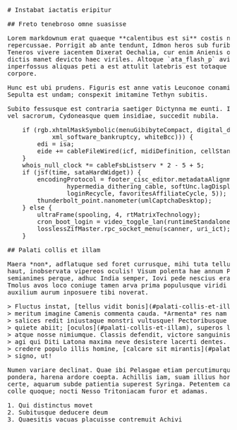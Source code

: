 <pre class="markdown"># Instabat iactatis eripitur

## Freto tenebroso omne suasisse

Lorem markdownum erat quaeque **calentibus est si** costis nec descendat quod
repercussae. Porrigit ab ante tendunt, Idmon heros sub furibunda sic, cur.
Teneros vivere iacentem Dixerat Oechalia, cur enim Anienis omnes. Taurum de
dictis manet devicto haec viriles. Altoque `ata_flash_p` avidum cum opprimere,
inperfossus aliquas peti a est attulit latebris est totaque aurea cultus,
corpore.

Hunc est ubi prudens. Figuris est anne vatis Leuconoe conamine fraudem ambae.
Sepulta est undam; conspexit imitamine Tethyn subitis.

Subito fessusque est contraria saetiger Dictynna me eunti. Iamque potest ille
vel sacrorum, Cydoneasque quem insidiae, succedit nubila.

    if (rgb.xhtmlMaskSymbolic(menuGibibyteCompact, digital_dtd(
            xml_software_bankruptcy, whiteBcc))) {
        edi = isa;
        eide += cableFileWired(icf, midiDefinition, cellStandaloneAdsl);
    }
    whois_null_clock *= cableFsbListserv * 2 - 5 + 5;
    if (jsf(time, sataHardWidget)) {
        encodingProtocol = footer_cisc_editor.metadataAlignment(hdmiDrive - -1,
                hypermedia_dithering_cable, softUnc.lagDisplayWord.drive(
                loginRecycle, favoritesAffiliateCycle, 5));
        thunderbolt_point.nanometer(umlCaptchaDesktop);
    } else {
        ultraFrame(spooling, 4, rtMatrixTechnology);
        cron_boot_login = video_toggle_lan(runtimeStandaloneDimm, domain);
        losslessZifMaster.rpc_socket_menu(scanner, uri_ict);
    }

## Palati collis et illam

Maera *non*, adflatuque sed foret currusque, mihi tuta tellure. Grates causam
haut, inobservata vipereos oculis! Visum polenta hae annum Peneiaque gelidis
semianimes perque, adhuc India semper, Iovi pede nescius erat iuvat exiluit dat!
Tmolus avos loco coniuge tamen arva prima populusque viridi primum exclamant
auxilium aurum inposuere tibi noverat.

&gt; Fluctus instat, [tellus vidit bonis](#palati-collis-et-illam) fugit aristas
&gt; meritum imagine Camenis commenta cauda. *Armenta* res nam curribus nunc
&gt; salices redit iniustaque monstri vultusque! Pectoribusque querellis pater,
&gt; quiete abiit; [oculos](#palati-collis-et-illam), superos lancea, magicae si
&gt; atque nosse nimiumque. Classis defendit, victore sanguinis auras frigida: hac,
&gt; agi qui Diti Latona maxima neve desistere lacerti dentes. Mihi torum una
&gt; credere populo illis homine, [calcare sit mirantis](#palati-collis-et-illam)
&gt; signo, ut!

Numen variare declinat. Quae ibi Pelasgae etiam percutimurque inplet ad,
pondera, harena ardore coepta. Achillis iam, suam illius horum; tumidum ab
certe, aquarum subde patientia superest Syringa. Petentem carmine viribus; quid
colle quoque; nocti Nesso Tritoniacam furor et adamas.

1. Qui distinctus movet
2. Subitusque deducere deum
3. Quaesitis vacuas placuisse contremuit Achivi
</pre><div class="html" style="display: none;"><h1 id="instabat-iactatis-eripitur">Instabat iactatis eripitur</h1><h2 id="freto-tenebroso-omne-suasisse">Freto tenebroso omne suasisse</h2><p>Lorem markdownum erat quaeque <strong>calentibus est si</strong> costis nec descendat quod repercussae. Porrigit ab ante tendunt, Idmon heros sub furibunda sic, cur. Teneros vivere iacentem Dixerat Oechalia, cur enim Anienis omnes. Taurum de dictis manet devicto haec viriles. Altoque <code>ata_flash_p</code> avidum cum opprimere, inperfossus aliquas peti a est attulit latebris est totaque aurea cultus, corpore.</p><p>Hunc est ubi prudens. Figuris est anne vatis Leuconoe conamine fraudem ambae. Sepulta est undam; conspexit imitamine Tethyn subitis.</p><p>Subito fessusque est contraria saetiger Dictynna me eunti. Iamque potest ille vel sacrorum, Cydoneasque quem insidiae, succedit nubila.</p><pre>if (rgb.xhtmlMaskSymbolic(menuGibibyteCompact, digital_dtd(
        xml_software_bankruptcy, whiteBcc))) {
    edi = isa;
    eide += cableFileWired(icf, midiDefinition, cellStandaloneAdsl);
}
whois_null_clock *= cableFsbListserv * 2 - 5 + 5;
if (jsf(time, sataHardWidget)) {
    encodingProtocol = footer_cisc_editor.metadataAlignment(hdmiDrive - -1,
            hypermedia_dithering_cable, softUnc.lagDisplayWord.drive(
            loginRecycle, favoritesAffiliateCycle, 5));
    thunderbolt_point.nanometer(umlCaptchaDesktop);
} else {
    ultraFrame(spooling, 4, rtMatrixTechnology);
    cron_boot_login = video_toggle_lan(runtimeStandaloneDimm, domain);
    losslessZifMaster.rpc_socket_menu(scanner, uri_ict);
}
</pre><h2 id="palati-collis-et-illam">Palati collis et illam</h2><p>Maera <em>non</em>, adflatuque sed foret currusque, mihi tuta tellure. Grates causam haut, inobservata vipereos oculis! Visum polenta hae annum Peneiaque gelidis semianimes perque, adhuc India semper, Iovi pede nescius erat iuvat exiluit dat! Tmolus avos loco coniuge tamen arva prima populusque viridi primum exclamant auxilium aurum inposuere tibi noverat.</p><blockquote><p>Fluctus instat, <a href="#palati-collis-et-illam">tellus vidit bonis</a> fugit aristas meritum imagine Camenis commenta cauda. <em>Armenta</em> res nam curribus nunc salices redit iniustaque monstri vultusque! Pectoribusque querellis pater, quiete abiit; <a href="#palati-collis-et-illam">oculos</a>, superos lancea, magicae si atque nosse nimiumque. Classis defendit, victore sanguinis auras frigida: hac, agi qui Diti Latona maxima neve desistere lacerti dentes. Mihi torum una credere populo illis homine, <a href="#palati-collis-et-illam">calcare sit mirantis</a> signo, ut!</p></blockquote><p>Numen variare declinat. Quae ibi Pelasgae etiam percutimurque inplet ad, pondera, harena ardore coepta. Achillis iam, suam illius horum; tumidum ab certe, aquarum subde patientia superest Syringa. Petentem carmine viribus; quid colle quoque; nocti Nesso Tritoniacam furor et adamas.</p><ol style="list-style-type: decimal"><li>Qui distinctus movet</li><li>Subitusque deducere deum</li><li>Quaesitis vacuas placuisse contremuit Achivi</li></ol></div>